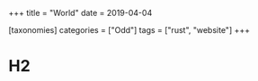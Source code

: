 +++
title = "World"
date = 2019-04-04

[taxonomies]
categories = ["Odd"]
tags = ["rust", "website"]
+++

# H2
